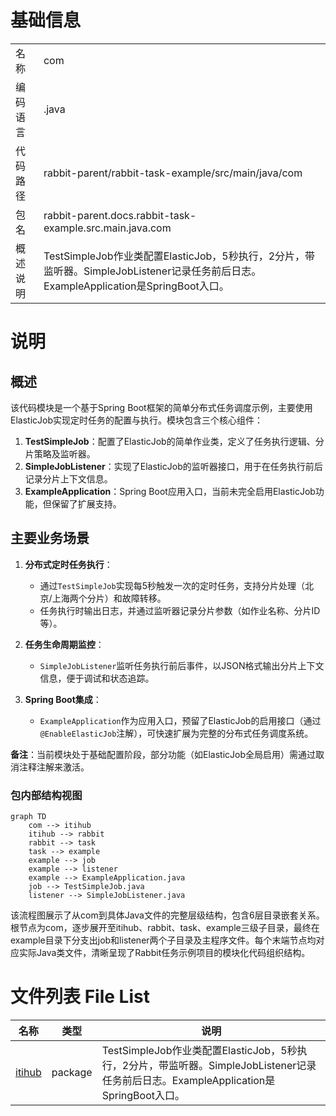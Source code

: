 # 基础信息

|      |      |
|------|------|
| 名称 | com |
| 编码语言 | .java |
| 代码路径 | rabbit-parent/rabbit-task-example/src/main/java/com |
| 包名 | rabbit-parent.docs.rabbit-task-example.src.main.java.com |
| 概述说明 | TestSimpleJob作业类配置ElasticJob，5秒执行，2分片，带监听器。SimpleJobListener记录任务前后日志。ExampleApplication是SpringBoot入口。 |

# 说明

## 概述  
该代码模块是一个基于Spring Boot框架的简单分布式任务调度示例，主要使用ElasticJob实现定时任务的配置与执行。模块包含三个核心组件：  
1. **TestSimpleJob**：配置了ElasticJob的简单作业类，定义了任务执行逻辑、分片策略及监听器。  
2. **SimpleJobListener**：实现了ElasticJob的监听器接口，用于在任务执行前后记录分片上下文信息。  
3. **ExampleApplication**：Spring Boot应用入口，当前未完全启用ElasticJob功能，但保留了扩展支持。  

## 主要业务场景  
1. **分布式定时任务执行**：  
   - 通过`TestSimpleJob`实现每5秒触发一次的定时任务，支持分片处理（北京/上海两个分片）和故障转移。  
   - 任务执行时输出日志，并通过监听器记录分片参数（如作业名称、分片ID等）。  

2. **任务生命周期监控**：  
   - `SimpleJobListener`监听任务执行前后事件，以JSON格式输出分片上下文信息，便于调试和状态追踪。  

3. **Spring Boot集成**：  
   - `ExampleApplication`作为应用入口，预留了ElasticJob的启用接口（通过`@EnableElasticJob`注解），可快速扩展为完整的分布式任务调度系统。  

**备注**：当前模块处于基础配置阶段，部分功能（如ElasticJob全局启用）需通过取消注释注解来激活。


### 包内部结构视图

```mermaid
graph TD
    com --> itihub
    itihub --> rabbit
    rabbit --> task
    task --> example
    example --> job
    example --> listener
    example --> ExampleApplication.java
    job --> TestSimpleJob.java
    listener --> SimpleJobListener.java
```

该流程图展示了从com到具体Java文件的完整层级结构，包含6层目录嵌套关系。根节点为com，逐步展开至itihub、rabbit、task、example三级子目录，最终在example目录下分支出job和listener两个子目录及主程序文件。每个末端节点均对应实际Java类文件，清晰呈现了Rabbit任务示例项目的模块化代码组织结构。

# 文件列表 File List

| 名称   | 类型  | 说明 |
|-------|------|-------------|
| [itihub](itihub/_module.md) | package | TestSimpleJob作业类配置ElasticJob，5秒执行，2分片，带监听器。SimpleJobListener记录任务前后日志。ExampleApplication是SpringBoot入口。 |


